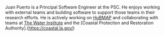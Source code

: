 Juan Puerto is a Principal Software Engineer at the PSC. He enjoys working with external teams and building software to support those teams in their research efforts. He is actively working on [HuBMAP](https://hubmapconsortium.org/) and collaborating with teams at [The Water Institute](https://thewaterinstitute.org/) and the [Coastal Protection and Restoration Authority].(https://coastal.la.gov/)

